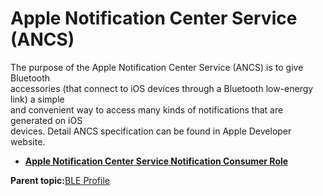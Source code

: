 # Apple Notification Center Service \(ANCS\)

The purpose of the Apple Notification Center Service \(ANCS\) is to give Bluetooth<br /> accessories \(that connect to iOS devices through a Bluetooth low-energy link\) a simple<br /> and convenient way to access many kinds of notifications that are generated on iOS<br /> devices. Detail ANCS specification can be found in Apple Developer website.

-   **[Apple Notification Center Service Notification Consumer Role](GUID-CE29A58F-AB42-450A-9454-BA1809FA0041.md)**  


**Parent topic:**[BLE Profile](GUID-0C50046A-98EA-4DA8-9171-8A060D2F890B.md)

